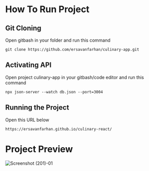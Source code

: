 # How To Run Project

## Git Cloning
Open gitbash in your folder and run this command
```
git clone https://github.com/ersavanfarhan/culinary-app.git
```

## Activating API
Open project culinary-app in your gitbash/code editor and run this command
```
npx json-server --watch db.json --port=3004
```

## Running the Project
Open this URL below
```
https://ersavanfarhan.github.io/culinary-react/
```

# Project Preview

![Screenshot (201)-01](https://user-images.githubusercontent.com/113334783/211139308-127dd311-c794-4fca-9a8a-fa1236a99b30.jpg)
